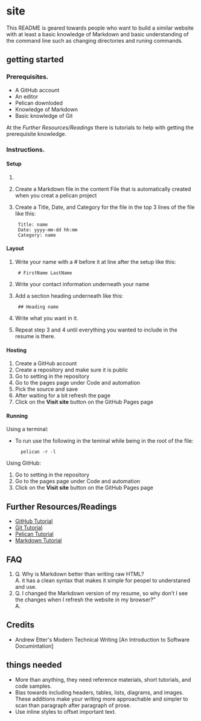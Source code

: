# site
This README is geared towards people who want to build a similar website with at least a basic knowledge of Markdown and basic understanding of the command line such as changing directories and runing commands.

## getting started
### Prerequisites.
* A GitHub account
* An editor
* Pelican downloded
* Knowledge of Markdown
* Basic knowledge of Git

At the *Further Resources/Readings* there is tutorials to help with getting the prerequisite knowledge.
### Instructions.  
#### Setup
1. 
2. Create a Markdown file in the content File that is automatically created when you creat a pelican project  
3. Create a Title, Date, and Category for the file in the top 3 lines of the file like this:  

        Title: name  
        Date: yyyy-mm-dd hh:mm   
        Category: name  
#### Layout
1. Write your name with a # before it at line after the setup like this:  

        # FirstName LastName
2. Write your contact information underneath your name
3. Add a section heading underneath like this:

        ## Heading name
4. Write what you want in it.
5. Repeat step 3 and 4 until everything you wanted to include in the resume is there.
#### Hosting
1. Create a GitHub account
2. Create a repository and make sure it is public
2. Go to setting in the repository
3. Go to the pages page under Code and automation
4. Pick the source and save 
5. After waiting for a bit refresh the page
6. Click on the **Visit site** button on the GitHub Pages page
#### Running
Using a terminal:
* To run use the following in the teminal while being in the root of the file:  

        pelican -r -l
Using GitHub:
1. Go to setting in the repository
2. Go to the pages page under Code and automation
5. Click on the **Visit site** button on the GitHub Pages page

## Further Resources/Readings
* [GitHub Tutorial](https://docs.github.com/en/get-started)  
* [Git Tutorial](https://git-scm.com/docs/gittutorial)  
* [Pelican Tutorial](https://docs.getpelican.com/en/latest/)  
* [Markdown Tutorial](https://www.markdownguide.org/basic-syntax/)   

## FAQ
1. Q. Why is Markdown better than writing raw HTML?  
    A. it has a clean syntax that makes it simple for peopel to understaned and use.  
2. Q. I changed the Markdown version of my resume, so why don’t I see the changes when I refresh the website in my browser?”  
A.


## Credits
* Andrew Etter's Modern Technical Writing [An Introduction to Software Documintation]

## things needed
* More than anything, they need reference materials, short tutorials, and code samples.
* Bias towards including headers, tables, lists, diagrams, and images. These additions make your writing more approachable and simpler to scan than paragraph after paragraph of prose.
* Use inline styles to offset important text.
